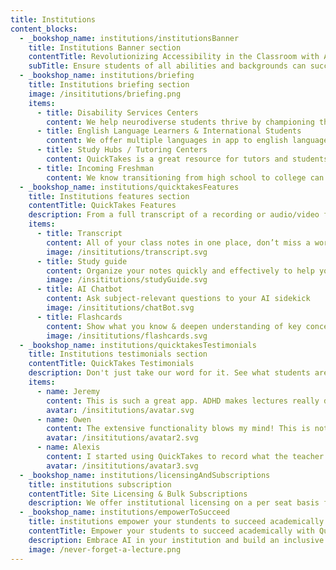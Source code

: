 ```yaml
---
title: Institutions
content_blocks:
  - _bookshop_name: institutions/institutionsBanner
    title: Institutions Banner section
    contentTitle: Revolutionizing Accessibility in the Classroom with AI
    subTitle: Ensure students of all abilities and backgrounds can succeed academically with QuickTakes AI-generated study aids.
  - _bookshop_name: institutions/briefing
    title: Institutions briefing section
    image: /insititutions/briefing.png
    items:
      - title: Disability Services Centers
        content: We help neurodiverse students thrive by championing their uniqueness and supporting them academically.
      - title: English Language Learners & International Students
        content: We offer multiple languages in app to english language learners and international students as they become more fluent.
      - title: Study Hubs / Tutoring Centers
        content: QuickTakes is a great resource for tutors and students alike! We structure class notes and break down course material for a clear path to success.
      - title: Incoming Freshman
        content: We know transitioning from high school to college can be difficult. QuickTakes helps students understand their lectures, become more organized and build lasting study habits. 
  - _bookshop_name: institutions/quicktakesFeatures
    title: Institutions features section
    contentTitle: QuickTakes Features
    description: From a full transcript of a recording or audio/video file to flashcards for studying with intent, QuickTakes has all the learning tools students need to be academically successful.
    items:
      - title: Transcript
        content: All of your class notes in one place, don’t miss a word of the lecture, more actively participate in class
        image: /insititutions/transcript.svg
      - title: Study guide
        content: Organize your notes quickly and effectively to help you study smarter and learn better
        image: /insititutions/studyGuide.svg
      - title: AI Chatbot
        content: Ask subject-relevant questions to your AI sidekick
        image: /insititutions/chatBot.svg
      - title: Flashcards
        content: Show what you know & deepen understanding of key concepts + terms
        image: /insititutions/flashcards.svg
  - _bookshop_name: institutions/quicktakesTestimonials
    title: Institutions testimonials section
    contentTitle: QuickTakes Testimonials
    description: Don't just take our word for it. See what students are saying about QuickTakes.
    items:
      - name: Jeremy
        content: This is such a great app. ADHD makes lectures really difficult to get through and retain material, but QuickTakes makes the process a whole lot easier.
        avatar: /insititutions/avatar.svg
      - name: Owen
        content: The extensive functionality blows my mind! This is not work, it's a masterpiece. It even translates on-the-fly too. WOW! 😀 What a bonus for my English-only friends, and my Spanish (ELL) wife too! 
        avatar: /insititutions/avatar2.svg
      - name: Alexis
        content: I started using QuickTakes to record what the teacher was saying, and I must say that this works PERFECTLY.
        avatar: /insititutions/avatar3.svg
  - _bookshop_name: institutions/licensingAndSubscriptions
    title: institutions subscription 
    contentTitle: Site Licensing & Bulk Subscriptions
    description: We offer institutional licensing on a per seat basis from 25 seats to thousands of seats. Licenses can be set as quarterly, 6-month or the entire school year.
  - _bookshop_name: institutions/empowerToSucceed
    title: institutions empower your stundents to succeed academically with QuickTakes
    contentTitle: Empower your students to succeed academically with QuickTakes
    description: Embrace AI in your institution and build an inclusive campus that removes barriers to learning and gives all students a path to success.
    image: /never-forget-a-lecture.png
---
```

